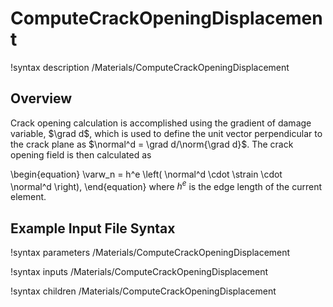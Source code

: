 # ComputeCrackOpeningDisplacement

!syntax description /Materials/ComputeCrackOpeningDisplacement

## Overview

Crack opening calculation is accomplished using the gradient of damage variable, $\grad d$, which is used to define the unit vector perpendicular to the crack plane as $\normal^d = \grad d/\norm{\grad d}$. The crack opening field is then calculated as

\begin{equation}
\varw_n = h^e \left( \normal^d \cdot \strain \cdot \normal^d \right),
\end{equation}
where $h^e$ is the edge length of the current element.

## Example Input File Syntax

!syntax parameters /Materials/ComputeCrackOpeningDisplacement

!syntax inputs /Materials/ComputeCrackOpeningDisplacement

!syntax children /Materials/ComputeCrackOpeningDisplacement
